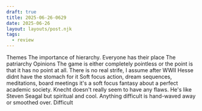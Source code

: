 ```yaml
---
draft: true
title: 2025-06-26-0629
date: 2025-06-26
layout: layouts/post.njk
tags: 
  - review
---
```

Themes
The importance of hierarchy. Everyone has their place
The patriarchy
Opinions
The game is either completely pointless or the point is that it has no point at all.
There is no real strife, I assume after WWII Hesse didnt have the stomach for it
Soft focus action, dream sequences, meditations, board meetings
it's a soft focus fantasy about a perfect academic society. 
Knecht doesn't really seem to have any flaws. He's like Steven Seagal but spiritual and cool. 
Anything difficult is hand-waved away or smoothed over. Difficult 
